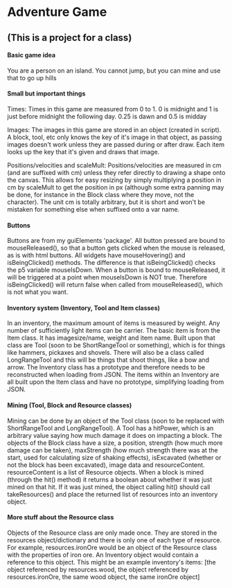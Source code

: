 # Adventure Game
## (This is a project for a class)

#### Basic game idea
You are a person on an island. You cannot jump, but you can mine and use that to go up hills 

#### Small but important things
Times:
Times in this game are measured from 0 to 1. 0 is midnight and 1 is just before midnight the following day. 0.25 is dawn and 0.5 is midday

Images:
The images in this game are stored in an object (created in script). A block, tool, etc only knows the key of it's image in that object, as passing images doesn't work unless they are passed during or after draw. Each item looks up the key that it's given and draws that image.

Positions/velocities and scaleMult:
Positions/velocities are measured in cm (and are suffixed with cm) unless they refer directly to drawing a shape onto the canvas. This allows for easy resizing by simply multiplying a position in cm by scaleMult to get the position in px (although some extra panning may be done, for instance in the Block class where they move, not the character). The unit cm is totally arbitrary, but it is short and won't be mistaken for something else when suffixed onto a var name.

#### Buttons
Buttons are from my guiElements 'package'. All button pressed are bound to mouseReleased(), so that a button gets clicked when the mouse is released, as is with html buttons. All widgets have mouseHovering() and isBeingClicked() methods. The difference is that isBeingClicked() checks the p5 variable mouseIsDown. When a button is bound to mouseReleased, it will be triggered at a point when mouseIsDown is NOT true. Therefore isBeingClicked() will return false when called from mouseReleased(), which is not what you want.

#### Inventory system (Inventory, Tool and Item classes)
In an inventory, the maximum amount of items is measured by weight. Any number of sufficiently light items can be carrier. The basic item is from the Item class. It has imagesize/name, weight and item name. Built upon that class are Tool (soon to be ShortRangeTool or something), which is for things like hammers, pickaxes and shovels. There will also be a class called LongRangeTool and this will be things that shoot things, like a bow and arrow. The Inventory class has a prototype and therefore needs to be reconstructed when loading from JSON. The items within an Inventory are all built upon the Item class and have no prototype, simplifying loading from JSON.

#### Mining (Tool, Block and Resource classes)
Mining can be done by an object of the Tool class (soon to be replaced with ShortRangeTool and LongRangeTool). A Tool has a hitPower, which is an arbitrary value saying how much damage it does on impacting a block. The objects of the Block class have a size, a position, strength (how much more damage can be taken), maxStrength (how much strength there was at the start, used for calculating size of shaking effects), isExcavated (whether or not the block has been excavated), image data and resourceContent. resourceContent is a list of Resource objects. When a block is mined (through the hit() method) it returns a boolean about whether it was just mined on that hit. If it was just mined, the object calling hit() should call takeResources() and place the returned list of resources into an inventory object.

#### More stuff about the Resource class 
Objects of the Resource class are only made once. They are stored in the resources object/dictionary and there is only one of each type of resource. For example, resources.ironOre would be an object of the Resource class with the properties of iron ore. An Inventory object would contain a reference to this object. This might be an example inventory's items:
\[the object referenced by resources.wood, the object referenced by resources.ironOre, the same wood object, the same ironOre object]
